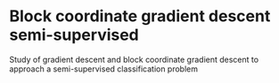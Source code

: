 # Block coordinate gradient descent semi-supervised
Study of gradient descent and block coordinate gradient descent to approach a semi-supervised classification problem
